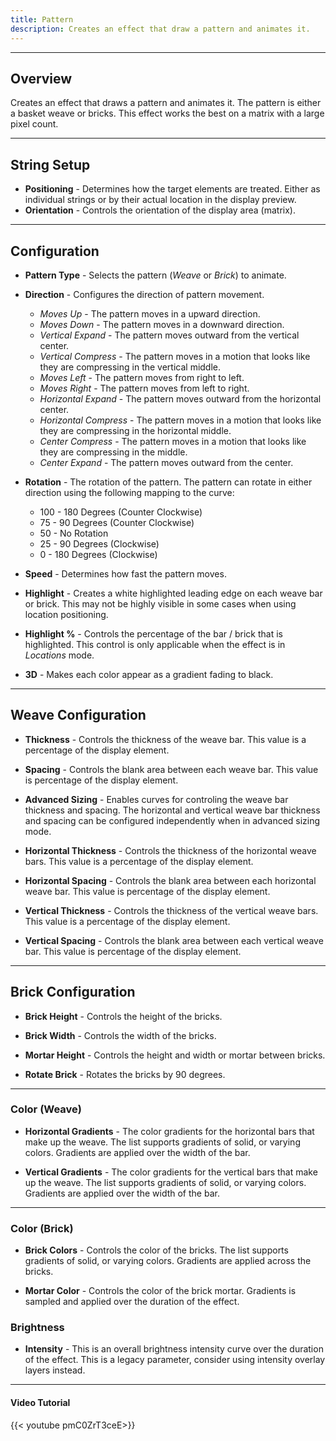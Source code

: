 ```yaml
---
title: Pattern
description: Creates an effect that draw a pattern and animates it.
---
```


---

## Overview

Creates an effect that draws a pattern and animates it.  The pattern is either a basket weave or bricks.  This effect works the best on a matrix with a large pixel count.

---

## String Setup

  * **Positioning** - Determines how the target elements are treated.  Either as individual strings or by their actual location in the display preview.
  * **Orientation** - Controls the orientation of the display area (matrix).
---

## Configuration

  * **Pattern Type** - Selects the pattern (_Weave_ or _Brick_) to animate.

  * **Direction** - Configures the direction of pattern movement.
    * _Moves Up_ - The pattern moves in a upward direction.
    * _Moves Down_ - The pattern moves in a downward direction.
    * _Vertical Expand_ - The pattern moves outward from the vertical center.
    * _Vertical Compress_ - The pattern moves in a motion that looks like they are compressing in the vertical middle.
    * _Moves Left_ - The pattern moves from right to left.
    * _Moves Right_ - The pattern moves from left to right.
    * _Horizontal Expand_ - The pattern moves outward from the horizontal center.
    * _Horizontal Compress_ - The pattern moves in a motion that looks like they are compressing in the horizontal middle.       
    * _Center Compress_ - The pattern moves in a motion that looks like they are compressing in the middle.    
    * _Center Expand_ - The pattern moves outward from the center.
    

  * **Rotation** - The rotation of the pattern.  The pattern can rotate in either direction using the following mapping to the curve:

    * 100 - 180 Degrees (Counter Clockwise)
    * 75 - 90 Degrees (Counter Clockwise)
    * 50 - No Rotation
    * 25 - 90 Degrees (Clockwise)
    * 0 - 180 Degrees (Clockwise)

  * **Speed** - Determines how fast the pattern moves.

  * **Highlight** -  Creates a white highlighted leading edge on each weave bar or brick. This may not be highly visible in some cases when using location positioning.

  * **Highlight %** - Controls the percentage of the bar / brick that is highlighted.  This control is only applicable when the effect is in _Locations_ mode.

  * **3D** - Makes each color appear as a gradient fading to black.
  
  

---

## Weave Configuration

  * **Thickness** - Controls the thickness of the weave bar.  This value is a percentage of the display element.  

  * **Spacing** - Controls the blank area between each weave bar. This value is percentage of the display element. 

  * **Advanced Sizing** - Enables curves for controling the weave bar thickness and spacing.  The horizontal and vertical weave bar thickness and spacing can be configured independently
                          when in advanced sizing mode.

  * **Horizontal Thickness** - Controls the thickness of the horizontal weave bars.  This value is a percentage of the display element.

  * **Horizontal Spacing** - Controls the blank area between each horizontal weave bar. This value is percentage of the display element. 

  * **Vertical Thickness** - Controls the thickness of the vertical weave bars.  This value is a percentage of the display element.

  * **Vertical Spacing** - Controls the blank area between each vertical weave bar. This value is percentage of the display element. 

---

## Brick Configuration

* **Brick Height** - Controls the height of the bricks.

* **Brick Width** - Controls the width of the bricks.

* **Mortar Height** - Controls the height and width or mortar between bricks.

* **Rotate Brick** - Rotates the bricks by 90 degrees.

---

### Color (Weave)

  * **Horizontal Gradients** - The color gradients for the horizontal bars that make up the weave.  The list supports gradients of solid, or varying colors.  Gradients are applied over the width of the bar.

  * **Vertical Gradients** - The color gradients for the vertical bars that make up the weave.  The list supports gradients of solid, or varying colors.  Gradients are applied over the width of the bar.

---

### Color (Brick)

* **Brick Colors** - Controls the color of the bricks.  The list supports gradients of solid, or varying colors.  Gradients are applied across the bricks.

* **Mortar Color** - Controls the color of the brick mortar.  Gradients is sampled and applied over the duration of the effect.

### Brightness

  * **Intensity** - This is an overall brightness intensity curve over the duration of the effect.
                    This is a legacy parameter, consider using intensity overlay layers instead.

---

#### Video Tutorial

{{< youtube pmC0ZrT3ceE>}}